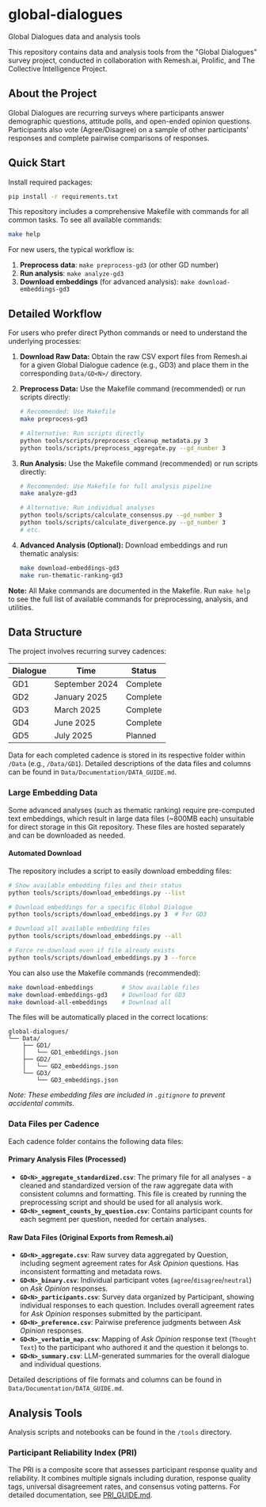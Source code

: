 # global-dialogues
Global Dialogues data and analysis tools

This repository contains data and analysis tools from the "Global Dialogues" survey project, conducted in collaboration with Remesh.ai, Prolific, and The Collective Intelligence Project.

## About the Project
Global Dialogues are recurring surveys where participants answer demographic questions, attitude polls, and open-ended opinion questions. Participants also vote (Agree/Disagree) on a sample of other participants' responses and complete pairwise comparisons of responses.

## Quick Start

Install required packages:
```bash
pip install -r requirements.txt
```

This repository includes a comprehensive Makefile with commands for all common tasks. To see all available commands:
```bash
make help
```

For new users, the typical workflow is:
1. **Preprocess data**: `make preprocess-gd3` (or other GD number)
2. **Run analysis**: `make analyze-gd3`
3. **Download embeddings** (for advanced analysis): `make download-embeddings-gd3`

## Detailed Workflow

For users who prefer direct Python commands or need to understand the underlying processes:

1.  **Download Raw Data:** Obtain the raw CSV export files from Remesh.ai for a given Global Dialogue cadence (e.g., GD3) and place them in the corresponding `Data/GD<N>/` directory.

2.  **Preprocess Data:** Use the Makefile command (recommended) or run scripts directly:
    ```bash
    # Recommended: Use Makefile
    make preprocess-gd3
    
    # Alternative: Run scripts directly
    python tools/scripts/preprocess_cleanup_metadata.py 3
    python tools/scripts/preprocess_aggregate.py --gd_number 3
    ```

3.  **Run Analysis:** Use the Makefile command (recommended) or run scripts directly:
    ```bash
    # Recommended: Use Makefile for full analysis pipeline
    make analyze-gd3
    
    # Alternative: Run individual analyses
    python tools/scripts/calculate_consensus.py --gd_number 3
    python tools/scripts/calculate_divergence.py --gd_number 3
    # etc.
    ```

4.  **Advanced Analysis (Optional):** Download embeddings and run thematic analysis:
    ```bash
    make download-embeddings-gd3
    make run-thematic-ranking-gd3
    ```

**Note:** All Make commands are documented in the Makefile. Run `make help` to see the full list of available commands for preprocessing, analysis, and utilities.

## Data Structure

The project involves recurring survey cadences:

| Dialogue | Time          | Status   |
|----------|---------------|----------|
| GD1      | September 2024 | Complete |
| GD2      | January 2025    | Complete  |
| GD3      | March 2025    | Complete  |
| GD4      | June 2025    | Complete  |
| GD5      | July 2025    | Planned  |

Data for each completed cadence is stored in its respective folder within `/Data` (e.g., `/Data/GD1`). Detailed descriptions of the data files and columns can be found in `Data/Documentation/DATA_GUIDE.md`.

### Large Embedding Data

Some advanced analyses (such as thematic ranking) require pre-computed text embeddings, which result in large data files (~800MB each) unsuitable for direct storage in this Git repository. These files are hosted separately and can be downloaded as needed.

#### Automated Download

The repository includes a script to easily download embedding files:

```bash
# Show available embedding files and their status
python tools/scripts/download_embeddings.py --list

# Download embeddings for a specific Global Dialogue
python tools/scripts/download_embeddings.py 3  # For GD3

# Download all available embedding files
python tools/scripts/download_embeddings.py --all

# Force re-download even if file already exists
python tools/scripts/download_embeddings.py 3 --force
```

You can also use the Makefile commands (recommended):

```bash
make download-embeddings        # Show available files
make download-embeddings-gd3    # Download for GD3
make download-all-embeddings    # Download all
```

The files will be automatically placed in the correct locations:

```
global-dialogues/
└── Data/
    ├── GD1/
    │   └── GD1_embeddings.json
    ├── GD2/
    │   └── GD2_embeddings.json
    └── GD3/
        └── GD3_embeddings.json
```

*Note: These embedding files are included in `.gitignore` to prevent accidental commits.*

### Data Files per Cadence

Each cadence folder contains the following data files:

#### Primary Analysis Files (Processed)

*   **`GD<N>_aggregate_standardized.csv`**: The primary file for all analyses - a cleaned and standardized version of the raw aggregate data with consistent columns and formatting. This file is created by running the preprocessing script and should be used for all analysis work.
*   **`GD<N>_segment_counts_by_question.csv`**: Contains participant counts for each segment per question, needed for certain analyses.

#### Raw Data Files (Original Exports from Remesh.ai)

*   **`GD<N>_aggregate.csv`**: Raw survey data aggregated by Question, including segment agreement rates for *Ask Opinion* questions. Has inconsistent formatting and metadata rows.
*   **`GD<N>_binary.csv`**: Individual participant votes (`agree`/`disagree`/`neutral`) on *Ask Opinion* responses.
*   **`GD<N>_participants.csv`**: Survey data organized by Participant, showing individual responses to each question. Includes overall agreement rates for *Ask Opinion* responses submitted by the participant.
*   **`GD<N>_preference.csv`**: Pairwise preference judgments between *Ask Opinion* responses.
*   **`GD<N>_verbatim_map.csv`**: Mapping of *Ask Opinion* response text (`Thought Text`) to the participant who authored it and the question it belongs to.
*   **`GD<N>_summary.csv`**: LLM-generated summaries for the overall dialogue and individual questions.

Detailed descriptions of file formats and columns can be found in `Data/Documentation/DATA_GUIDE.md`.

## Analysis Tools

Analysis scripts and notebooks can be found in the `/tools` directory.

### Participant Reliability Index (PRI)

The PRI is a composite score that assesses participant response quality and reliability. It combines multiple signals including duration, response quality tags, universal disagreement rates, and consensus voting patterns. For detailed documentation, see [PRI_GUIDE.md](Data/Documentation/PRI_GUIDE.md).

 


